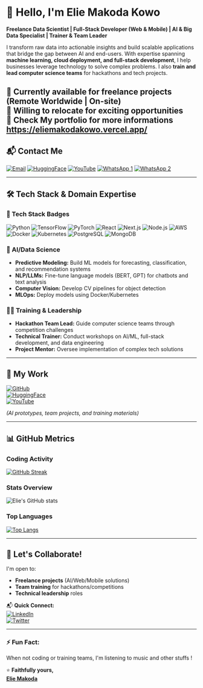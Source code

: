 # 👋 Hello, I'm Elie Makoda Kowo 

**Freelance Data Scientist | Full-Stack Developer (Web & Mobile) | AI & Big Data Specialist | Trainer & Team Leader**

I transform raw data into actionable insights and build scalable applications that bridge the gap between AI and end-users. With expertise spanning **machine learning, cloud deployment, and full-stack development**, I help businesses leverage technology to solve complex problems. I also **train and lead computer science teams** for hackathons and tech projects.

🔹 **Currently available for freelance projects** (Remote Worldwide | On-site)  
🔹 **Willing to relocate** for exciting opportunities  
🔹 **Check My portfolio** for more informations      https://eliemakodakowo.vercel.app/
---

## 📬 Contact Me

[![Email](https://img.shields.io/badge/Gmail-D14836?style=for-the-badge&logo=gmail&logoColor=white)](mailto:eliemakodakowo@gmail.com)
[![HuggingFace](https://img.shields.io/badge/🤗_HuggingFace-FFD21E?style=for-the-badge&logo=huggingface&logoColor=black)](https://huggingface.co/ElieMakodaKowo)
[![YouTube](https://img.shields.io/badge/YouTube-FF0000?style=for-the-badge&logo=youtube&logoColor=white)](https://www.youtube.com/@emakotech)
[![WhatsApp 1](https://img.shields.io/badge/WhatsApp-25D366?style=for-the-badge&logo=whatsapp&logoColor=white)](https://wa.me/237698982479)
[![WhatsApp 2](https://img.shields.io/badge/WhatsApp_(Alt)-25D366?style=for-the-badge&logo=whatsapp&logoColor=white)](https://wa.me/237674349356)

---

## 🛠️ Tech Stack & Domain Expertise

### **🧰 Tech Stack Badges**
![Python](https://img.shields.io/badge/Python-3776AB?style=for-the-badge&logo=python&logoColor=white)
![TensorFlow](https://img.shields.io/badge/TensorFlow-FF6F00?style=for-the-badge&logo=tensorflow&logoColor=white)
![PyTorch](https://img.shields.io/badge/PyTorch-EE4C2C?style=for-the-badge&logo=pytorch&logoColor=white)
![React](https://img.shields.io/badge/React-61DAFB?style=for-the-badge&logo=react&logoColor=black)
![Next.js](https://img.shields.io/badge/Next.js-000000?style=for-the-badge&logo=nextdotjs&logoColor=white)
![Node.js](https://img.shields.io/badge/Node.js-339933?style=for-the-badge&logo=nodedotjs&logoColor=white)
![AWS](https://img.shields.io/badge/AWS-232F3E?style=for-the-badge&logo=amazonaws&logoColor=white)
![Docker](https://img.shields.io/badge/Docker-2496ED?style=for-the-badge&logo=docker&logoColor=white)
![Kubernetes](https://img.shields.io/badge/Kubernetes-326CE5?style=for-the-badge&logo=kubernetes&logoColor=white)
![PostgreSQL](https://img.shields.io/badge/PostgreSQL-4169E1?style=for-the-badge&logo=postgresql&logoColor=white)
![MongoDB](https://img.shields.io/badge/MongoDB-47A248?style=for-the-badge&logo=mongodb&logoColor=white)

### **🤖 AI/Data Science**
- **Predictive Modeling:** Build ML models for forecasting, classification, and recommendation systems  
- **NLP/LLMs:** Fine-tune language models (BERT, GPT) for chatbots and text analysis  
- **Computer Vision:** Develop CV pipelines for object detection  
- **MLOps:** Deploy models using Docker/Kubernetes  

### **👨‍🏫 Training & Leadership**
- **Hackathon Team Lead:** Guide computer science teams through competition challenges  
- **Technical Trainer:** Conduct workshops on AI/ML, full-stack development, and data engineering  
- **Project Mentor:** Oversee implementation of complex tech solutions  

---

## 🚀 My Work  
[![GitHub](https://img.shields.io/badge/GitHub-181717?style=for-the-badge&logo=github)](https://github.com/eliemakoda)  
[![HuggingFace](https://img.shields.io/badge/🤗_Hub-FFD21E?style=for-the-badge&logo=huggingface&logoColor=black)](https://huggingface.co/ElieMakodaKowo)  
[![YouTube](https://img.shields.io/badge/YouTube_Tutorials-FF0000?style=for-the-badge&logo=youtube)](https://www.youtube.com/@emakotech)  

*(AI prototypes, team projects, and training materials)*  

---

## 📊 GitHub Metrics  

### **Coding Activity**
[![GitHub Streak](https://streak-stats.demolab.com?user=eliemakoda&theme=radical&date_format=j%20M%5B%20Y%5D)](https://git.io/streak-stats)

### **Stats Overview**
![Elie's GitHub stats](https://github-readme-stats.vercel.app/api?username=eliemakoda&show_icons=true&theme=radical)

### **Top Languages**
[![Top Langs](https://github-readme-stats.vercel.app/api/top-langs/?username=eliemakoda&layout=compact&theme=radical&hide=html,css)](https://github.com/eliemakoda/github-readme-stats)

---

## 🌟 Let's Collaborate!  
I'm open to:  
- **Freelance projects** (AI/Web/Mobile solutions)  
- **Team training** for hackathons/competitions  
- **Technical leadership** roles  

📬 **Quick Connect:**  
[![LinkedIn](https://img.shields.io/badge/LinkedIn-0077B5?style=for-the-badge&logo=linkedin)](your-linkedin)  
[![Twitter](https://img.shields.io/badge/Twitter-1DA1F2?style=for-the-badge&logo=twitter)](your-twitter)  

---

### ⚡ Fun Fact:  
When not coding or training teams, I'm listening to music and other stuffs !  

⭐ **Faithfully yours,**  
[**Elie Makoda**](https://github.com/eliemakoda)
